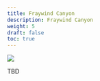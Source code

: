 ```yaml
---
title: Fraywind Canyon
description: Fraywind Canyon
weight: 5
draft: false
toc: true
---
```


![](https://i.imgur.com/d5OGros.png)


TBD



